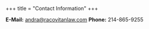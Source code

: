 +++
title = "Contact Information"
+++

**E-Mail:** [andra@racovitanlaw.com](mailto:andra@racovitanlaw.com)
**Phone:** 214-865-9255